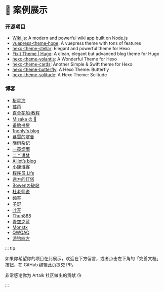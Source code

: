# 🚀 案例展示

### 开源项目

- [Wiki.js](https://github.com/requarks/wiki/): A modern and powerful wiki app built on Node.js
- [vuepress-theme-hope](https://github.com/vuepress-theme-hope/vuepress-theme-hope): A vuepress theme with tons of features
- [hexo-theme-stellar](https://github.com/xaoxuu/hexo-theme-stellar): Elegant and powerful theme for Hexo
- [FixIt Theme | Hugo](https://github.com/Lruihao/FixIt): A clean, elegant but advanced blog theme for Hugo
- [hexo-theme-volantis](https://github.com/volantis-x/hexo-theme-volantis): A Wonderful Theme for Hexo
- [hexo-theme-cards](https://github.com/ChrAlpha/hexo-theme-cards): Another Simple & Swift theme for Hexo
- [hexo-theme-butterfly](https://github.com/jerryc127/hexo-theme-butterfly): A Hexo Theme: Butterfly
- [hexo-theme-solitude](https://github.com/valor-x/hexo-theme-solitude): A Hexo Theme: Solitude

### 博客

- [祈星海](https://www.zzzzhi.com)
- [荏苒](https://blog.renranz.cn)
- [百合花船·教程](https://jc.yuriboat.cn)
- [Misaka の 💭](https://blog.mska.ink/)
- [备胎书屋](https://beitai.cc)
- [1nonly's blog](https://blog.nonly.cn)
- [慕雪的寒舍](https://blog.musnow.top/)
- [晓雨杂记](https://www.lihaoyu.cn)
- [一蓑烟雨](https://easyf12.top/)
- [二丫讲梵](https://wiki.eryajf.net)
- [Alliot’s blog](https://www.iots.vip/)
- [小康博客](https://www.antmoe.com/)
- [程序员 Life](https://xuqilong.top)
- [远方的灯塔](https://terwergreen.com)
- [Bowenの破站](https://bowenyoung.cn/)
- [杜老师说](https://dusays.com/)
- [频率](https://pinlyu.com/)
- [子舒](https://zburu.com/)
- [叶开](https://xn--qpru0x.cn/)
- [Thun888](https://blog.hzchu.top/)
- [青空之蓝](https://blog.ixk.me/)
- [Monstx](https://blog.monsterx.cn/)
- [QWQAQ](https://qwqaq.com/)
- [游钓四方](https://lhasa.icu/)

::: tip

如果你希望你的项目在此展示，欢迎在下方留言，或者点击左下角的「完善文档」按钮，在 GitHub 编辑此页提交 PR。

非常感谢你为 Artalk 社区做出的贡献 😘

:::
